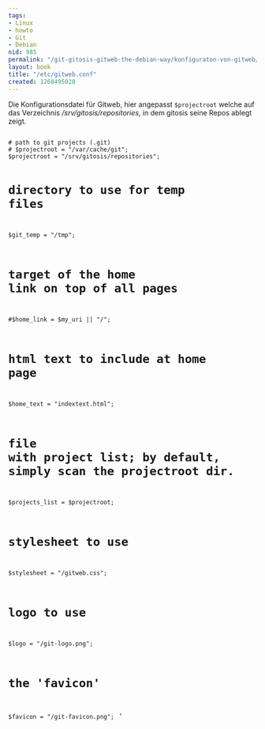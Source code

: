 ```yaml
---
tags:
- Linux
- howto
- Git
- Debian
nid: 985
permalink: "/git-gitosis-gitweb-the-debian-way/konfiguraton-von-gitweb/etcgitweb-conf.html"
layout: book
title: "/etc/gitweb.conf"
created: 1268495028
---
```

Die Konfigurationsdatei für Gitweb, 
hier angepasst <code>$projectroot</code> welche auf das Verzeichnis <em>/srv/gitosis/repositories</em>, in dem gitosis seine Repos ablegt zeigt.

<code>
# path to git projects (<project>.git)
# $projectroot = "/var/cache/git";
$projectroot = "/srv/gitosis/repositories";

# directory to use for temp files
$git_temp = "/tmp";

# target of the home link on top of all pages
#$home_link = $my_uri || "/";

# html text to include at home page
$home_text = "indextext.html";

# file with project list; by default, simply scan the projectroot dir.
$projects_list = $projectroot;

# stylesheet to use
$stylesheet = "/gitweb.css";

# logo to use
$logo = "/git-logo.png";

# the 'favicon'
$favicon = "/git-favicon.png";
</code>
'
